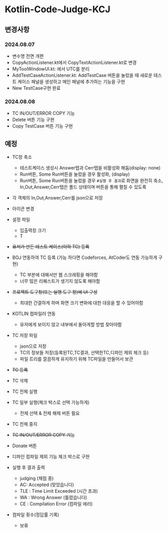 # Kotlin-Code-Judge-KCJ
 


## 변경사항

### 2024.08.07
- 변수명 전면 개편
- CopyActionListener.kt에서 CopyTextActionListener.kt로 변경
- MyToolWindowUI.kt: 에서 UTC를 분리
- AddTestCaseActionListener.kt: AddTestCase 버튼을 눌렀을 때 새로운 테스트 케이스 패널을 생성하고 메인 패널에 추가하는 기능을 구현
- New TestCase구현 완료

### 2024.08.08
- TC IN/OUT/ERROR COPY 기능
- Delete 버튼 기능 구현
- Copy TestCase 버튼 기능 구현

## 예정
- TC창 축소
    - 테스트케이스 생성시 Answer탭과 Cerr탭을 비활성화 해둠(display: none)
    - Run버튼, Some Run버튼을 눌렀을 경우 활성화, (display)
    - Run버튼, Some Run버튼을 눌렀을 경우 `#실행 후 결과`로 화면을 완전히 축소, In,Out,Answer,Cerr탭은 폴드 상태이며 버튼을 통해 펼칠 수 있도록 

- 각 객체의 In,Out,Answer,Cerr를 json으로 저장
- 아이콘 변경
- 설정 파일
    - 입출력창 크기
    - T

- ~~유저가 만든 테스트 케이스(이하 TC) 등록~~
- BOJ 연동하여 TC 등록 (가능 하다면 Codeforces, AtCoder도 연동 가능하게 구현)
    - TC 부분에 대해서만 웹 스크래핑을 해야함
    - 너무 많은 리퀘스트가 생기지 않도록 해야함
- ~~프로젝트 도구창(또는 실행 도구 창)에 UI 구성~~
    - 최대한 간결하게 하며 화면 크기 변화에 대한 대응을 할 수 있어야함
- KOTLIN 컴파일러 연동
    - 유저에게 보이지 않고 내부에서 돌아게할 방법 찾아야함
- TC 저장 파일
    - json으로 저장
    - TC의 정보들 저장(등록된TC,TC결과, 선택한TC,디파인 제외 체크 등)
    - 파일 트리를 깔끔하게 유지하기 위해 TC파일을 만들어서 보관
- ~~TC 등록~~
- TC 삭제
- TC 전체 실행
- TC 일부 실행(체크 박스로 선택 가능하게)
    - 전체 선택 & 전체 해제 버튼 필요
- TC 전체 중지
- ~~TC IN/OUT/ERROR COPY 기능~~
- Donate 버튼
- 디파인 컴파일 제외 기능 체크 박스로 구현 
- 실행 후 결과 출력
    - judging (채점 중)
    - AC: Accepted (맞았습니다)
    - TLE : Time Limit Exceeded (시간 초과)
    - WA : Wrong Answer (틀렸습니다)
    - CE : Compilation Error (컴파일 에러)
- 컴파일 횟수(정답률 기록)
    - 보류